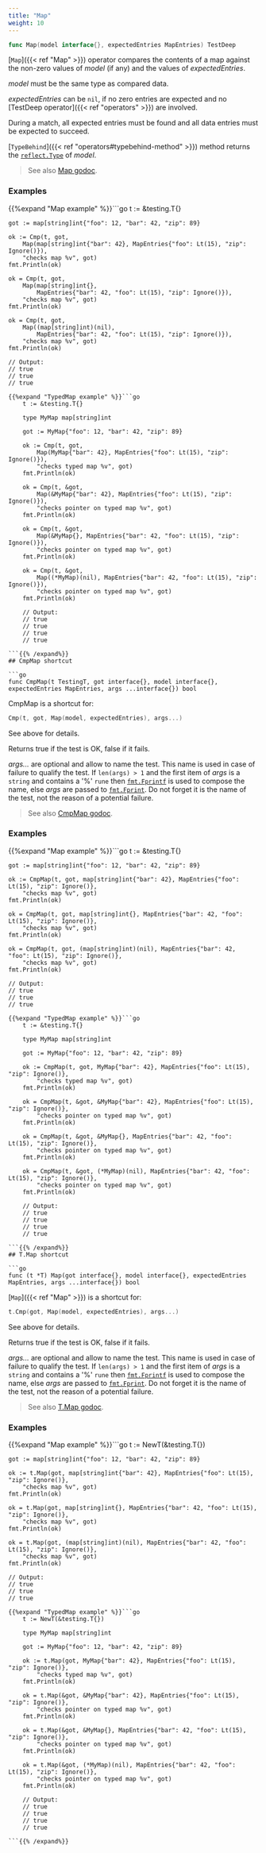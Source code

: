 ```yaml
---
title: "Map"
weight: 10
---
```


```go
func Map(model interface{}, expectedEntries MapEntries) TestDeep
```

[`Map`]({{< ref "Map" >}}) operator compares the contents of a map against the non-zero
values of *model* (if any) and the values of *expectedEntries*.

*model* must be the same type as compared data.

*expectedEntries* can be `nil`, if no zero entries are expected and
no [TestDeep operator]({{< ref "operators" >}}) are involved.

During a match, all expected entries must be found and all data
entries must be expected to succeed.

[`TypeBehind`]({{< ref "operators#typebehind-method" >}}) method returns the [`reflect.Type`](https://golang.org/pkg/reflect/#Type) of *model*.


> See also [<i class='fas fa-book'></i> Map godoc](https://godoc.org/github.com/maxatome/go-testdeep#Map).

### Examples

{{%expand "Map example" %}}```go
	t := &testing.T{}

	got := map[string]int{"foo": 12, "bar": 42, "zip": 89}

	ok := Cmp(t, got,
		Map(map[string]int{"bar": 42}, MapEntries{"foo": Lt(15), "zip": Ignore()}),
		"checks map %v", got)
	fmt.Println(ok)

	ok = Cmp(t, got,
		Map(map[string]int{},
			MapEntries{"bar": 42, "foo": Lt(15), "zip": Ignore()}),
		"checks map %v", got)
	fmt.Println(ok)

	ok = Cmp(t, got,
		Map((map[string]int)(nil),
			MapEntries{"bar": 42, "foo": Lt(15), "zip": Ignore()}),
		"checks map %v", got)
	fmt.Println(ok)

	// Output:
	// true
	// true
	// true

```{{% /expand%}}
{{%expand "TypedMap example" %}}```go
	t := &testing.T{}

	type MyMap map[string]int

	got := MyMap{"foo": 12, "bar": 42, "zip": 89}

	ok := Cmp(t, got,
		Map(MyMap{"bar": 42}, MapEntries{"foo": Lt(15), "zip": Ignore()}),
		"checks typed map %v", got)
	fmt.Println(ok)

	ok = Cmp(t, &got,
		Map(&MyMap{"bar": 42}, MapEntries{"foo": Lt(15), "zip": Ignore()}),
		"checks pointer on typed map %v", got)
	fmt.Println(ok)

	ok = Cmp(t, &got,
		Map(&MyMap{}, MapEntries{"bar": 42, "foo": Lt(15), "zip": Ignore()}),
		"checks pointer on typed map %v", got)
	fmt.Println(ok)

	ok = Cmp(t, &got,
		Map((*MyMap)(nil), MapEntries{"bar": 42, "foo": Lt(15), "zip": Ignore()}),
		"checks pointer on typed map %v", got)
	fmt.Println(ok)

	// Output:
	// true
	// true
	// true
	// true

```{{% /expand%}}
## CmpMap shortcut

```go
func CmpMap(t TestingT, got interface{}, model interface{}, expectedEntries MapEntries, args ...interface{}) bool
```

CmpMap is a shortcut for:

```go
Cmp(t, got, Map(model, expectedEntries), args...)
```

See above for details.

Returns true if the test is OK, false if it fails.

*args...* are optional and allow to name the test. This name is
used in case of failure to qualify the test. If `len(args) > 1` and
the first item of *args* is a `string` and contains a '%' `rune` then
[`fmt.Fprintf`](https://golang.org/pkg/fmt/#Fprintf) is used to compose the name, else *args* are passed to
[`fmt.Fprint`](https://golang.org/pkg/fmt/#Fprint). Do not forget it is the name of the test, not the
reason of a potential failure.


> See also [<i class='fas fa-book'></i> CmpMap godoc](https://godoc.org/github.com/maxatome/go-testdeep#CmpMap).

### Examples

{{%expand "Map example" %}}```go
	t := &testing.T{}

	got := map[string]int{"foo": 12, "bar": 42, "zip": 89}

	ok := CmpMap(t, got, map[string]int{"bar": 42}, MapEntries{"foo": Lt(15), "zip": Ignore()},
		"checks map %v", got)
	fmt.Println(ok)

	ok = CmpMap(t, got, map[string]int{}, MapEntries{"bar": 42, "foo": Lt(15), "zip": Ignore()},
		"checks map %v", got)
	fmt.Println(ok)

	ok = CmpMap(t, got, (map[string]int)(nil), MapEntries{"bar": 42, "foo": Lt(15), "zip": Ignore()},
		"checks map %v", got)
	fmt.Println(ok)

	// Output:
	// true
	// true
	// true

```{{% /expand%}}
{{%expand "TypedMap example" %}}```go
	t := &testing.T{}

	type MyMap map[string]int

	got := MyMap{"foo": 12, "bar": 42, "zip": 89}

	ok := CmpMap(t, got, MyMap{"bar": 42}, MapEntries{"foo": Lt(15), "zip": Ignore()},
		"checks typed map %v", got)
	fmt.Println(ok)

	ok = CmpMap(t, &got, &MyMap{"bar": 42}, MapEntries{"foo": Lt(15), "zip": Ignore()},
		"checks pointer on typed map %v", got)
	fmt.Println(ok)

	ok = CmpMap(t, &got, &MyMap{}, MapEntries{"bar": 42, "foo": Lt(15), "zip": Ignore()},
		"checks pointer on typed map %v", got)
	fmt.Println(ok)

	ok = CmpMap(t, &got, (*MyMap)(nil), MapEntries{"bar": 42, "foo": Lt(15), "zip": Ignore()},
		"checks pointer on typed map %v", got)
	fmt.Println(ok)

	// Output:
	// true
	// true
	// true
	// true

```{{% /expand%}}
## T.Map shortcut

```go
func (t *T) Map(got interface{}, model interface{}, expectedEntries MapEntries, args ...interface{}) bool
```

[`Map`]({{< ref "Map" >}}) is a shortcut for:

```go
t.Cmp(got, Map(model, expectedEntries), args...)
```

See above for details.

Returns true if the test is OK, false if it fails.

*args...* are optional and allow to name the test. This name is
used in case of failure to qualify the test. If `len(args) > 1` and
the first item of *args* is a `string` and contains a '%' `rune` then
[`fmt.Fprintf`](https://golang.org/pkg/fmt/#Fprintf) is used to compose the name, else *args* are passed to
[`fmt.Fprint`](https://golang.org/pkg/fmt/#Fprint). Do not forget it is the name of the test, not the
reason of a potential failure.


> See also [<i class='fas fa-book'></i> T.Map godoc](https://godoc.org/github.com/maxatome/go-testdeep#T.Map).

### Examples

{{%expand "Map example" %}}```go
	t := NewT(&testing.T{})

	got := map[string]int{"foo": 12, "bar": 42, "zip": 89}

	ok := t.Map(got, map[string]int{"bar": 42}, MapEntries{"foo": Lt(15), "zip": Ignore()},
		"checks map %v", got)
	fmt.Println(ok)

	ok = t.Map(got, map[string]int{}, MapEntries{"bar": 42, "foo": Lt(15), "zip": Ignore()},
		"checks map %v", got)
	fmt.Println(ok)

	ok = t.Map(got, (map[string]int)(nil), MapEntries{"bar": 42, "foo": Lt(15), "zip": Ignore()},
		"checks map %v", got)
	fmt.Println(ok)

	// Output:
	// true
	// true
	// true

```{{% /expand%}}
{{%expand "TypedMap example" %}}```go
	t := NewT(&testing.T{})

	type MyMap map[string]int

	got := MyMap{"foo": 12, "bar": 42, "zip": 89}

	ok := t.Map(got, MyMap{"bar": 42}, MapEntries{"foo": Lt(15), "zip": Ignore()},
		"checks typed map %v", got)
	fmt.Println(ok)

	ok = t.Map(&got, &MyMap{"bar": 42}, MapEntries{"foo": Lt(15), "zip": Ignore()},
		"checks pointer on typed map %v", got)
	fmt.Println(ok)

	ok = t.Map(&got, &MyMap{}, MapEntries{"bar": 42, "foo": Lt(15), "zip": Ignore()},
		"checks pointer on typed map %v", got)
	fmt.Println(ok)

	ok = t.Map(&got, (*MyMap)(nil), MapEntries{"bar": 42, "foo": Lt(15), "zip": Ignore()},
		"checks pointer on typed map %v", got)
	fmt.Println(ok)

	// Output:
	// true
	// true
	// true
	// true

```{{% /expand%}}
